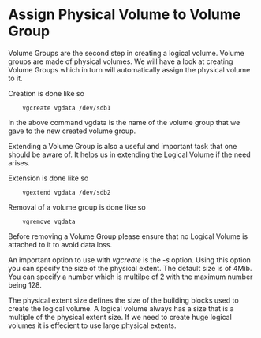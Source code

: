 # Assign Physical Volume to Volume Group

Volume Groups are the second step in creating a logical volume. Volume groups are made of physical volumes.
We will have a look at creating Volume Groups which in turn will automatically assign the physical volume to it.


Creation is done like so

		vgcreate vgdata /dev/sdb1

In the above command vgdata is the name of the volume group that we gave to the new created volume group. 


Extending a Volume Group is also a useful and important task that one should be aware of. It helps us in extending the Logical Volume if the need arises. 


Extension is done like so 

		vgextend vgdata /dev/sdb2

Removal of a volume group is done like so

		vgremove vgdata

Before removing a Volume Group please ensure that no Logical Volume is attached to it to avoid data loss. 


An important option to use with *vgcreate* is the *-s* option. Using this option you can specify the size of the physical extent. 
The default size is of 4Mib. You can specify a number which is multilpe of 2 with the maximum number being 128.

The physical extent size defines the size of the building blocks used to create the logical volume. A logical volume always has a size
that is a multiple of the physical extent size. If we need to create huge logical volumes it is effecient to use large physical extents.
